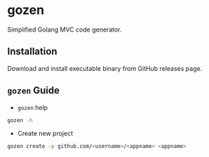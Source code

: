 # gozen
Simplified Golang MVC code generator.

## Installation
Download and install executable binary from GitHub releases page.

## `gozen` Guide
- `gozen` help
```sh
gozen -h
```

- Create new project
```sh
gozen create -p github.com/<username>/<appname> <appname>
```
